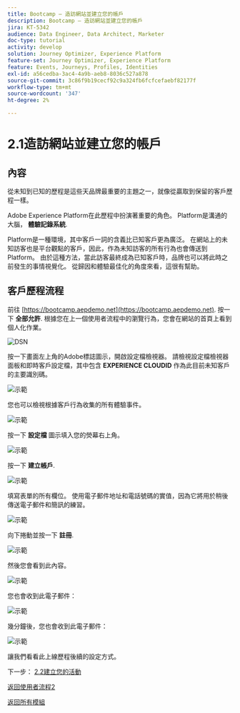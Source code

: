 ```yaml
---
title: Bootcamp — 造訪網站並建立您的帳戶
description: Bootcamp — 造訪網站並建立您的帳戶
jira: KT-5342
audience: Data Engineer, Data Architect, Marketer
doc-type: tutorial
activity: develop
solution: Journey Optimizer, Experience Platform
feature-set: Journey Optimizer, Experience Platform
feature: Events, Journeys, Profiles, Identities
exl-id: a56cedba-3ac4-4a9b-aeb8-8036c527a878
source-git-commit: 3c86f9b19cecf92c9a324fb6fcfcefaebf82177f
workflow-type: tm+mt
source-wordcount: '347'
ht-degree: 2%

---
```


# 2.1造訪網站並建立您的帳戶

## 內容

從未知到已知的歷程是這些天品牌最重要的主題之一，就像從贏取到保留的客戶歷程一樣。

Adobe Experience Platform在此歷程中扮演著重要的角色。 Platform是溝通的大腦， **體驗記錄系統**.

Platform是一種環境，其中客戶一詞的含義比已知客戶更為廣泛。 在網站上的未知訪客也是平台觀點的客戶，因此，作為未知訪客的所有行為也會傳送到Platform。 由於這種方法，當此訪客最終成為已知客戶時，品牌也可以將此時之前發生的事情視覺化。 從歸因和體驗最佳化的角度來看，這很有幫助。

## 客戶歷程流程

前往 [https://bootcamp.aepdemo.net](https://bootcamp.aepdemo.net). 按一下 **全部允許**. 根據您在上一個使用者流程中的瀏覽行為，您會在網站的首頁上看到個人化作業。

![DSN](./images/web8.png)

按一下畫面左上角的Adobe標誌圖示，開啟設定檔檢視器。 請檢視設定檔檢視器面板和即時客戶設定檔，其中包含 **EXPERIENCE CLOUDID** 作為此目前未知客戶的主要識別碼。

![示範](./images/pv1.png)

您也可以檢視根據客戶行為收集的所有體驗事件。

![示範](./images/pv3.png)

按一下 **設定檔** 圖示填入您的熒幕右上角。

![示範](./images/pv4.png)

按一下 **建立帳戶**.

![示範](./images/pv5.png)

填寫表單的所有欄位。 使用電子郵件地址和電話號碼的實值，因為它將用於稍後傳送電子郵件和簡訊的練習。

![示範](./images/pv7.png)

向下捲動並按一下 **註冊**.

![示範](./images/pv8.png)

然後您會看到此內容。

![示範](./images/pv9.png)

您也會收到此電子郵件：

![示範](./images/pv10.png)

幾分鐘後，您也會收到此電子郵件：

![示範](./images/pv11.png)

讓我們看看此上線歷程後續的設定方式。

下一步： [2.2建立您的活動](./ex2.md)

[返回使用者流程2](./uc2.md)

[返回所有模組](../../overview.md)

